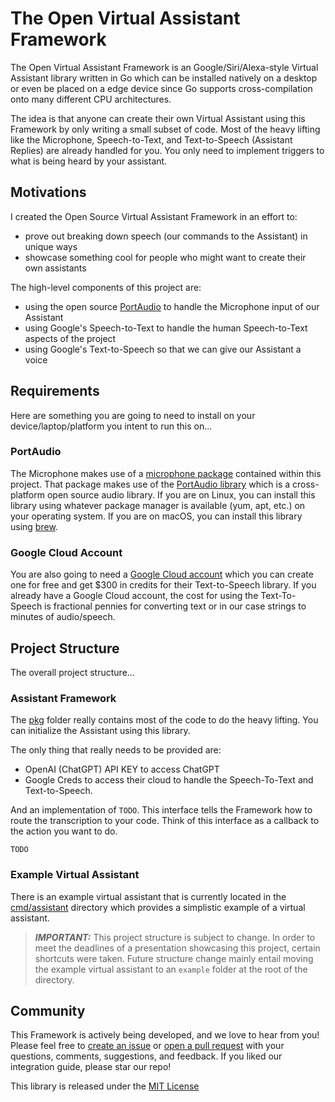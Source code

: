 # The Open Virtual Assistant Framework

The Open Virtual Assistant Framework is an Google/Siri/Alexa-style Virtual Assistant library written in Go which can be installed natively on a desktop or even be placed on a edge device since Go supports cross-compilation onto many different CPU architectures.

The idea is that anyone can create their own Virtual Assistant using this Framework by only writing a small subset of code. Most of the heavy lifting like the Microphone, Speech-to-Text, and Text-to-Speech (Assistant Replies) are already handled for you. You only need to implement triggers to what is being heard by your assistant.

## Motivations

I created the Open Source Virtual Assistant Framework in an effort to:
- prove out breaking down speech (our commands to the Assistant) in unique ways
- showcase something cool for people who might want to create their own assistants

The high-level components of this project are:
- using the open source [PortAudio](http://www.portaudio.com/) to handle the Microphone input of our Assistant
- using Google's Speech-to-Text to handle the human Speech-to-Text aspects of the project
- using Google's Text-to-Speech so that we can give our Assistant a voice

## Requirements

Here are something you are going to need to install on your device/laptop/platform you intent to run this on...

### PortAudio

The Microphone makes use of a [microphone package](https://github.com/dvonthenen/open-virtual-assistant/tree/main/pkg/audio/microphone) contained within this project. That package makes use of the [PortAudio library](http://www.portaudio.com/) which is a cross-platform open source audio library. If you are on Linux, you can install this library using whatever package manager is available (yum, apt, etc.) on your operating system. If you are on macOS, you can install this library using [brew](https://brew.sh/).

### Google Cloud Account

You are also going to need a [Google Cloud account](https://cloud.google.com/text-to-speech) which you can create one for free and get $300 in credits for their Text-to-Speech library. If you already have a Google Cloud account, the cost for using the Text-To-Speech is fractional pennies for converting text or in our case strings to minutes of audio/speech.

## Project Structure

The overall project structure...

### Assistant Framework

The [pkg](https://github.com/dvonthenen/open-virtual-assistant/tree/main/pkg) folder really contains most of the code to do the heavy lifting. You can initialize the Assistant using this library.

The only thing that really needs to be provided are:
- OpenAI (ChatGPT) API KEY to access ChatGPT
- Google Creds to access their cloud to handle the Speech-To-Text and Text-to-Speech.

And an implementation of `TODO`. This interface tells the Framework how to route the transcription to your code. Think of this interface as a callback to the action you want to do.

```
TODO
```

### Example Virtual Assistant

There is an example virtual assistant that is currently located in the [cmd/assistant](https://github.com/dvonthenen/open-virtual-assistant/tree/main/cmd/assistant) directory which provides a simplistic example of a virtual assistant.

> **_IMPORTANT:_** This project structure is subject to change. In order to meet the deadlines of a presentation showcasing this project, certain shortcuts were taken. Future structure change mainly entail moving the example virtual assistant to an `example` folder at the root of the directory.

## Community

This Framework is actively being developed, and we love to hear from you! Please feel free to [create an issue][issues] or [open a pull request][pulls] with your questions, comments, suggestions, and feedback. If you liked our integration guide, please star our repo!

This library is released under the [MIT License][license]

[issues]: https://github.com/dvonthenen/open-virtual-assistant/issues
[pulls]: https://github.com/dvonthenen/open-virtual-assistant/pulls
[license]: LICENSE
